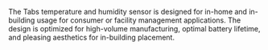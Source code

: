 The Tabs temperature and humidity sensor is designed for in-home and in-building usage for consumer or facility management applications. The design is optimized for high-volume manufacturing, optimal battery lifetime, and pleasing aesthetics for in-building placement.
